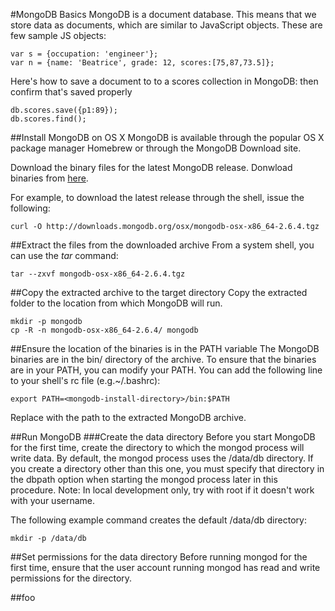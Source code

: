 #MongoDB Basics
MongoDB is a document database. This means that we store data as
documents, which are similar to JavaScript objects. These are few sample JS objects:

```
var s = {occupation: 'engineer'};
var n = {name: 'Beatrice', grade: 12, scores:[75,87,73.5]};
```
Here's how to save a document to to a scores collection in MongoDB: then confirm that's saved properly
```
db.scores.save({p1:89});
db.scores.find();
```
##Install MongoDB on OS X
MongoDB is available through the popular OS X package manager Homebrew or through the MongoDB Download site.

Download the binary files for the latest MongoDB release.
Donwload binaries from [here](https://mongodb.org/downloads).

For example, to download the latest release through the shell, issue the following:
```
curl -O http://downloads.mongodb.org/osx/mongodb-osx-x86_64-2.6.4.tgz
```
##Extract the files from the downloaded archive
From a system shell, you can use the *tar* command:
```
tar --zxvf mongodb-osx-x86_64-2.6.4.tgz
```
##Copy the extracted archive to the target directory
Copy the extracted folder to the location from which MongoDB will run.
```
mkdir -p mongodb
cp -R -n mongodb-osx-x86_64-2.6.4/ mongodb
```
##Ensure the location of the binaries is in the PATH variable
The MongoDB binaries are in the bin/ directory of the archive. To ensure that the binaries are in your PATH, you can modify your PATH.
You can add the following line to your shell's rc file (e.g.~/.bashrc):
```
export PATH=<mongodb-install-directory>/bin:$PATH
```
Replace <mongodb-install-directory> with the path to the extracted MongoDB archive.

##Run MongoDB
###Create the data directory
Before you start MongoDB for the first time, create the directory to which the mongod process will write data. By default, the mongod process uses the /data/db directory. If you create a directory other than this one, you must specify that directory in the dbpath option when starting the mongod process later in this procedure. 
Note: In local development only, try with root if it doesn't work with your username.

The following example command creates the default /data/db directory:
```
mkdir -p /data/db
```
##Set permissions for the data directory
Before running mongod for the first time, ensure that the user account running mongod has read and write permissions for the directory.

##foo

